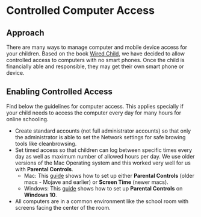 # Controlled Computer Access

## Approach
There are many ways to manage computer and mobile device access for your children. Based on the book [Wired Child](https://richardfreed.com/wired-child/), we have decided to allow controlled access to computers with no smart phones. Once the child is financially able and responsible, they may get their own smart phone or device.

## Enabling Controlled Access
Find below the guidelines for computer access. This applies specially if your child needs to access the computer every day for many hours for online schooling.
- Create standard accounts (not full administrator accounts) so that only the administrator is able to set the Network settings for safe browing tools like cleanbrowsing.
- Set timed access so that children can log between specific times every day as well as maximum number of allowed hours per day. We use older versions of the Mac Operating system and this worked very well for us with **Parental Controls**. 
  - Mac: This [guide](https://www.macworld.co.uk/how-to/set-up-parental-controls-mac-3780629/) shows how to set up either **Parental Controls** (older macs - Mojave and earlier) or **Screen Time** (newer macs).
  - Windows: This [guide](https://www.lifewire.com/microsoft-family-safety-parental-controls-4153037) shows how to set up **Parental Controls** on **Windows 10**. 
- All computers are in a common environment like the school room with screens facing the center of the room.
